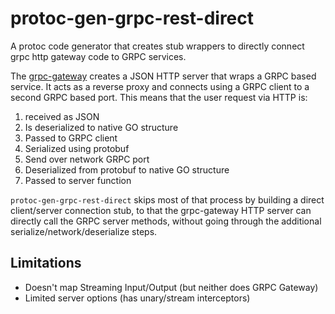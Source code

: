
# protoc-gen-grpc-rest-direct

A protoc code generator that creates stub wrappers to directly connect
grpc http gateway code to GRPC services.

The [grpc-gateway](https://github.com/grpc-ecosystem/grpc-gateway) creates a
JSON HTTP server that wraps a GRPC based service. It acts as a reverse proxy and
connects using a GRPC client to a second GRPC based port. This means that the
user request via HTTP is:
 1. received as JSON
 2. Is deserialized to native GO structure
 3. Passed to GRPC client
 4. Serialized using protobuf
 5. Send over network GRPC port
 6. Deserialized from protobuf to native GO structure
 7. Passed to server function

`protoc-gen-grpc-rest-direct` skips most of that process by building a direct
client/server connection stub, to that the grpc-gateway HTTP server can directly
call the GRPC server methods, without going through the additional
serialize/network/deserialize steps.

## Limitations
 - Doesn't map Streaming Input/Output (but neither does GRPC Gateway)
 - Limited server options (has unary/stream interceptors)
